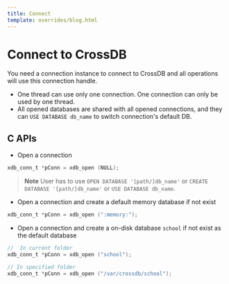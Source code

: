 ```yaml
---
title: Connect
template: overrides/blog.html
---
```


# Connect to CrossDB

You need a connection instance to connect to CrossDB and all operations will use this connection handle.

- One thread can use only one connection. One connection can only be used by one thread.
- All opened databases are shared with all opened connections, and they can `USE DATABASE db_name` to switch connection's default DB.

## C APIs

- Open a connection

```c
xdb_conn_t *pConn = xdb_open (NULL);
```
> **Note**
> User has to use `OPEN DATABASE '[path/]db_name'` or `CREATE DATABASE '[path/]db_name'` or `USE DATABASE db_name`.

- Open a connection and create a default memory database if not exist

```c
xdb_conn_t *pConn = xdb_open (":memory:");
```

- Open a connection and create a on-disk database `school` if not exist as the default database


```c
//  In current folder
xdb_conn_t *pConn = xdb_open ("school");
```

```c
// In specified folder
xdb_conn_t *pConn = xdb_open ("/var/crossdb/school");
```

<!--
## Embedded Database

## Embedded Server Database
TBD

## Standalone CrossDB Server
TBD

Start CrossDB Server
crossdb -S -D

Default CrossDB Data Directory

## Connection Modes

* Embedded mode (local connections)
* Server mode (remote connections over TCP/IP)
* Mixed mode (local and remote connections at the same time)

# Running Mode

## Embedded Database

## Embedded Server Database
TBD

## Standalone CrossDB Server
TBD

Start CrossDB Server
crossdb -S -D

Default CrossDB Data Directory

## Connection Modes

* Embedded mode (local connections)
* Server mode (remote connections over TCP/IP)
* Mixed mode (local and remote connections at the same time)

-->